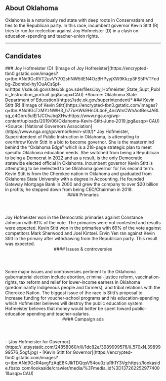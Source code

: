 ## About Oklahoma
Oklahoma is a notoriously red state with deep roots in Conservatism and ties to the Republican party. In this race, incumbent governor Kevin Stitt (R) tries to run for reelection against Joy Hofmeister (D) in a clash on education-spending and teacher-union rights. 

---

## Candidates

<Grid>
  <Box>
    ### Joy Hofmeister (D)
    ![Image of Joy Hofmeister](https://encrypted-tbn0.gstatic.com/images?q=tbn:ANd9GcRVT2uvVY702shNW5tIEN4OzBHPyyjXW9Kkzp3FS5PVTFodbg-Zbdmbd-hy1OuACsSpf-w:https://sde.ok.gov/sites/ok.gov.sde/files/Joy_Hofmeister_State_Supt_Public_Instruction_portrait.jpg&usqp=CAU)
    *Source: Oklahoma State Department of Education](https://sde.ok.gov/superintendent)*
  </Box>
  <Box>
    ### Kevin Stitt (R)
    ![Image of Kevin Stitt](https://encrypted-tbn0.gstatic.com/images?q=tbn:ANd9GcTzMYzNWH3_h77uHWk9HnOL4oF_4nsWmCWhAotBesJABLsq_c4Gbru5uIEi1JCOvJbqXHw:https://www.nga.org/wp-content/uploads/2019/06/Oklahoma-Kevin-Stitt-June-2019.jpg&usqp=CAU)
    *Source: [National Governors Association](https://www.nga.org/governor/kevin-stitt/)*
  </Box>

  <Box>
    Joy Hofmeister, Superintendent of Public Instruction in Oklahoma, is attempting to overthrow Kevin Stitt in a bid to become governor. She is the mastermind behind the “Oklahoma Edge” which is a 218-page strategic plan to meet specific Oklahoma education needs. She switched from being a Republican to being a Democrat in 2022 and as a result, is the only Democratic statewide elected official in Oklahoma.
  </Box>
  <Box>
    Incumbent governor Kevin Stitt is attempting to be reelected to be Oklahoma governor for his second term. Kevin Stitt is from the Cherokee nation in Oklahoma and graduated from Oklahoma State University with a degree in Accounting. He founded Gateway Mortgage Bank in 2000 and grew the company to over $20 billion in profits; he stepped down from being CEO/Chairman in 2018.
  </Box>

  <Header>
    #### Primaries
  </Header>
  <Box>
    Joy Hofmeister won in the Democratic primaries against Constance Johnson with 61% of the vote. The primaries were not contested and results were expected. 
  </Box>
  <Box>
   Kevin Stitt won in the primaries with 69% of the vote against competitors Mark Sherwood and Joel Kintsel. Ervin Yen ran against Kevin Stitt in the primary after withdrawing from the Republican party. This result was expected.
  </Box>

  <Header>
    #### Issues & controversies
  </Header>

  <WideBox>
    Some major issues and controversies pertinent to the Oklahoma gubernatorial election include abortion, criminal-justice reform, vaccination-rights, tax reform and relief for lower-income earners in Oklahoma (predominantly Indigenous people and farmers), and tribal relations with the Cherokee Nation. The biggest issue of the race is Stitt’s proposal to increase funding for voucher-school programs and his education-spending which Hofmeister believes will destroy the public education system. Hofmeister believes that money would better be spent toward public-education spending and teacher-salaries. 
  </WideBox>
 
  <Header>
    #### Campaign ads
  </Header>
  <Box>
    - [Joy Hofmeister for Governor](https://i.etsystatic.com/24858060/r/il/1dc82e/3989999576/il_570xN.3989999576_5ogf.jpg)
  </Box>
  <Box>
    - [Kevin Stitt for Governor](https://encrypted-tbn0.gstatic.com/images?q=tbn:ANd9GcR4avgFzAqE8KJlkTDQqsV54ou0ziuRh1Y3Vg:https://lookaside.fbsbx.com/lookaside/crawler/media/%3Fmedia_id%3D1372622529774001&usqp=CAU)
  </Box>
</Grid>

